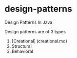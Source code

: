 # design-patterns
Design Patterns In Java

Design patterns are of 3 types

1. [Creational] (creational.md)
2. Structural
3. Behavioral
